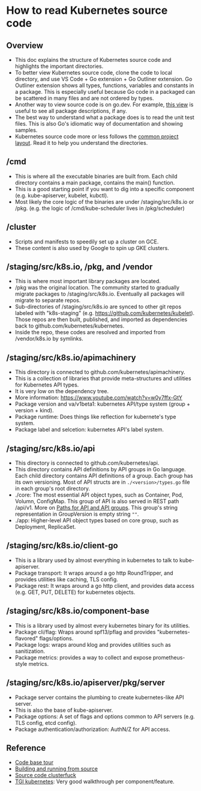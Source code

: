 # How to read Kubernetes source code

## Overview
* This doc explains the structure of Kubernetes source code and highlights the important directories.
* To better view Kubernetes source code, clone the code to local directory, and use VS Code + Go extension + Go Outliner extension. Go Outliner extension shows all types, functions, variables and constants in a package. This is especially useful because Go code in a packaged can be scattered in many files and are not ordered by types.
* Another way to view source code is on go.dev. For example, [this view](https://pkg.go.dev/k8s.io/kubernetes/pkg?tab=subdirectories) is useful to see all package descriptions, if any.
* The best way to understand what a package does is to read the unit test files. This is also Go's idiomatic way of documentation and showing samples.
* Kubernetes source code more or less follows the [common project layout](https://github.com/golang-standards/project-layout). Read it to help you understand the directories.

## /cmd
* This is where all the executable binaries are built from. Each child directory contains a main package, contains the main() function.
* This is a good starting point if you want to dig into a specific component (e.g. kube-apiserver, kubelet, kubctl).
* Most likely the core logic of the binaries are under /staging/src/k8s.io or /pkg. (e.g. the logic of /cmd/kube-scheduler lives in /pkg/scheduler)

## /cluster
* Scripts and manifests to speedily set up a cluster on GCE.
* These content is also used by Google to spin up GKE clusters.

## /staging/src/k8s.io, /pkg, and /vendor
* This is where most important library packages are located.
* /pkg was the original location. The community started to gradually migrate packages to /staging/src/k8s.io. Eventually all packages will migrate to separate repos.
* Sub-directories of /staging/src/k8s.io are synced to other git repos labeled with "k8s-staging" (e.g. https://github.com/kubernetes/kubelet). Those repos are then built, published, and imported as dependencies back to github.com/kubernetes/kubernetes.
* Inside the repo, these codes are resolved and imported from /vendor/k8s.io by symlinks.

## /staging/src/k8s.io/apimachinery
* This directory is connected to github.com/kubernetes/apimachinery.
* This is a collection of libraries that provide meta-structures and utilities for Kubernetes API types.
* It is very low on the dependency tree.
* More information: https://www.youtube.com/watch?v=w0y7ffx-GtY
* Package version and va/v1beta1: kubernetes API/type system (group + version + kind).
* Package runtime: Does things like reflection for kubernete's type system.
* Package label and selcetion: kubernetes API's label system.

## /staging/src/k8s.io/api
* This directory is connected to github.com/kubernetes/api.
* This directory contains API definitions by API groups in Go language. Each child directory contains API definitions of a group. Each group has its own versioning. Most of API structs are in ```./<version>/types.go``` file in each group's root directory.
* ./core: The most essential API object types, such as Container, Pod, Volumn, ConfigMap. This group of API is also served in REST path /api/v1. More on [Paths for API and API groups](https://www.oreilly.com/library/view/managing-kubernetes/9781492033905/ch04.html). This group's string representation in GroupVersion is empty string ```""```.
* ./app: Higher-level API object types based on core group, such as Deployment, ReplicaSet.

## /staging/src/k8s.io/client-go
* This is a library used by almost everything in kubernetes to talk to kube-apiserver. 
* Package transport: It wraps around a go http RoundTripper, and provides utilities like caching, TLS config.
* Package rest: It wraps around a go http client, and provides data access (e.g. GET, PUT, DELETE) for kubernetes objects. 

## /staging/src/k8s.io/component-base
* This is a library used by almost every kubernetes binary for its utilities.
* Package cli/flag: Wraps around spf13/pflag and provides "kubernetes-flavored" flags/options.
* Package logs: wraps around klog and provides utilities such as sanitization.
* Package metrics: provides a way to collect and expose prometheus-style metrics.

## /staging/src/k8s.io/apiserver/pkg/server
* Package server contains the plumbing to create kubernetes-like API server.
* This is also the base of kube-apiserver.
* Package options: A set of flags and options common to API servers (e.g. TLS config, etcd config).
* Package authentication/authorization: AuthN/Z for API access.

## Reference
* [Code base tour](https://www.youtube.com/watch?v=yqB_le-N6EE)
* [Building and running from source](https://www.youtube.com/watch?v=Q91iZywBzew)
* [Source code clusterfuck](https://www.youtube.com/watch?v=4VNDjwzzKPo)
* [TGI kubernetes](https://www.youtube.com/playlist?list=PL7bmigfV0EqQzxcNpmcdTJ9eFRPBe-iZa): Very good walkthrough per component/feature.